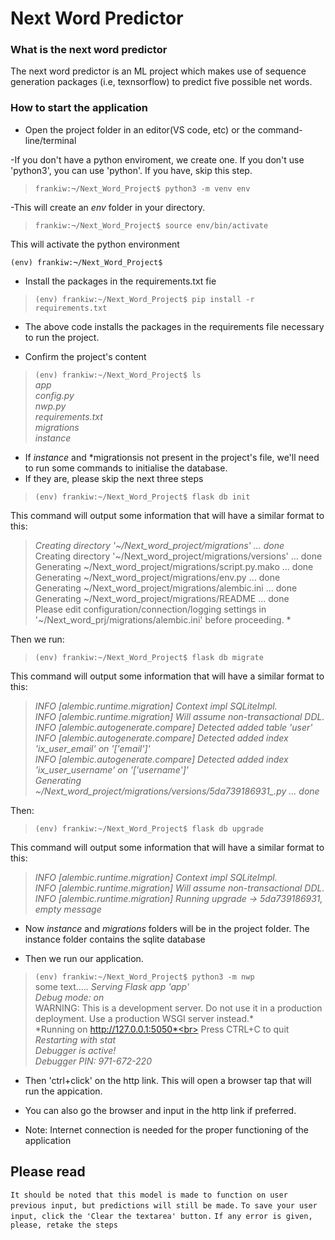 # Next Word Predictor
### What is the next word predictor
The next word predictor is an ML project which makes use of sequence generation packages (i.e, texnsorflow) to predict five possible net words.

### How to start the application

- Open the project folder in an editor(VS code, etc) or the command-line/terminal

-If you don't have a python enviroment, we create one. If you don't use 'python3', you can use 'python'. If you have, skip this step.

> `frankiw:¬/Next_Word_Project$ python3 -m venv env`

-This will create an *env* folder in your directory. 

> `frankiw:¬/Next_Word_Project$ source env/bin/activate`

This will activate the python environment

`(env) frankiw:¬/Next_Word_Project$ `

- Install the packages in the requirements.txt fie
>`(env) frankiw:~/Next_Word_Project$ pip install -r requirements.txt `<br>

- The above code installs the packages in the requirements file necessary to run the project.

- Confirm the project's content

> `(env) frankiw:~/Next_Word_Project$ ls`<br>
>*app*<br>
*config.py*<br>
*nwp.py*<br>
*requirements.txt*<br>
*migrations*<br>
*instance* <br>


- If *instance* and *migrationsis not present in the project's file, we'll need to run some commands to initialise the database. 
- If they are, please skip the next three steps
> `(env) frankiw:~/Next_Word_Project$ flask db init`<br>

This command will output some information that will have a similar format to this:

 >*Creating directory '~/Next_word_project/migrations' ...  done*<br>
  Creating directory '~/Next_word_project/migrations/versions' ...  done<br>
  Generating ~/Next_word_project/migrations/script.py.mako ...  done<br>
  Generating ~/Next_word_project/migrations/env.py ...  done<br>
  Generating ~/Next_word_project/migrations/alembic.ini ...  done<br>
  Generating ~/Next_word_project/migrations/README ...  done<br>
  Please edit configuration/connection/logging settings in '~/Next_word_prj/migrations/alembic.ini' before proceeding. *<br>

Then we run:

> `(env) frankiw:~/Next_Word_Project$ flask db migrate`<br>

This command will output some information that will have a similar format to this:

>*INFO  [alembic.runtime.migration] Context impl SQLiteImpl.<br>
INFO  [alembic.runtime.migration] Will assume non-transactional DDL.<br>
INFO  [alembic.autogenerate.compare] Detected added table 'user'<br>
INFO  [alembic.autogenerate.compare] Detected added index 'ix_user_email' on '['email']'<br>
INFO  [alembic.autogenerate.compare] Detected added index 'ix_user_username' on '['username']'<br>
  Generating ~/Next_word_project/migrations/versions/5da739186931_.py ...  done*<br>

  Then: 

> `(env) frankiw:~/Next_Word_Project$ flask db upgrade`<br>

This command will output some information that will have a similar format to this:

>*INFO  [alembic.runtime.migration] Context impl SQLiteImpl.<br>
INFO  [alembic.runtime.migration] Will assume non-transactional DDL.<br>
INFO  [alembic.runtime.migration] Running upgrade  -> 5da739186931, empty message*<br>

- Now *instance* and *migrations* folders will be in the project folder. The instance folder contains the sqlite database

- Then we run our application.

> `(env) frankiw:~/Next_Word_Project$ python3 -m nwp`<br>
 > some text.....
 > *Serving Flask app 'app'*<br>
 *Debug mode: on*<br>
WARNING: This is a development server. Do not use it in a production deployment. Use a production WSGI server instead.*<br>
 *Running on http://127.0.0.1:5050*<br>
Press CTRL+C to quit
 *Restarting with stat*<br>
 *Debugger is active!*<br>
 *Debugger PIN: 971-672-220*<br>

 - Then 'ctrl+click' on the http link. This will open a browser tap that will run the appication.

- You can also go the browser and input in the http link if preferred.

- Note: Internet connection is needed for the proper functioning of the application

## Please read

`It should be noted that this model is made to function on user previous input, but predictions will still be made.`
`To save your user input, click the 'Clear the textarea' button.`
`If any error is given, please, retake the steps`

